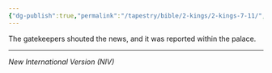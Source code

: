 ```yaml
---
{"dg-publish":true,"permalink":"/tapestry/bible/2-kings/2-kings-7-11/","title":"2 Kings 7:11","tags":["bible-verse","bible-verse"],"dgHomeLink":true,"dgShowLocalGraph":true,"dgEnableSearch":true}
---
```


The gatekeepers shouted the news, and it was reported within the palace.

---
*New International Version (NIV)*